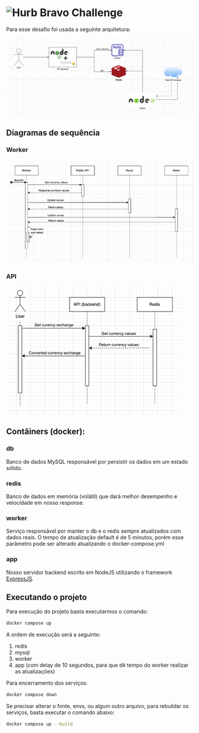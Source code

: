 # <img src="https://avatars1.githubusercontent.com/u/7063040?v=4&s=200.jpg" alt="Hurb" width="24" /> Bravo Challenge

Para esse desafio foi usada a seguinte arquitetura:

<p>
    <img src="./docs/Architecture.png" alt="Architecture" />
</p>

## Diagramas de sequência

### Worker

<p>
    <img src="./docs/Sequence-Worker.png" alt="[UML] Sequence - Worker" />
</p>

### API

<p>
    <img src="./docs/Sequence-API.png" alt="[UML] Sequence - Worker" />
</p>

## Contâiners (docker):

### db

Banco de dados MySQL responsável por persistir os dados em um estado sólido.

### redis

Banco de dados em memória (volátil) que dará melhor desempenho e velocidade em nosso response.

### worker

Serviço responsável por manter o db e o redis sempre atualizados com dados reais. O tempo de atualização default é de 5 minutos, porém esse parâmetro pode ser alterado atualizando o docker-compose.yml

### app

Nosso servidor backend escrito em NodeJS utilizando o framework [ExpressJS](https://expressjs.com/pt-br/).


## Executando o projeto

Para execução do projeto basta executarmos o comando:
```sh
docker compose up
```

A ordem de execução será a seguinte:
1. redis
2. mysql
3. worker
4. app (com delay de 10 segundos, para que dê tempo do worker realizar as atualizações)

Para encerramento dos serviços:
```sh
docker compose down
```

Se precisar alterar o fonte, envs, ou algum outro arquivo, para rebuildar os serviços, basta executar o comando abaixo:
```sh
docker compose up --build
```
